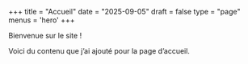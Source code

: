 +++
title = "Accueil"
date = "2025-09-05"
draft = false
type = "page"
menus = 'hero'
+++

Bienvenue sur le site !

Voici du contenu que j’ai ajouté pour la page d’accueil.
